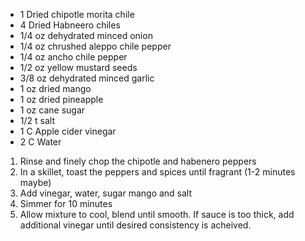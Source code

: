 * 1 Dried chipotle morita chile
* 4 Dried Habneero chiles
* 1/4 oz dehydrated minced onion
* 1/4 oz chrushed aleppo chile pepper
* 1/4 oz ancho chile pepper
* 1/2 oz yellow mustard seeds
* 3/8 oz dehydrated minced garlic
* 1 oz dried mango
* 1 oz dried pineapple
* 1 oz cane sugar
* 1/2 t salt
* 1 C Apple cider vinegar
*  2 C Water

1. Rinse and finely chop the chipotle and habenero peppers
2. In a skillet, toast the peppers and spices until fragrant (1-2 minutes maybe)
3. Add vinegar, water, sugar mango and salt
4. Simmer for 10 minutes
5. Allow mixture to cool, blend until smooth. If sauce is too thick, add additional vinegar until desired consistency is acheived.
